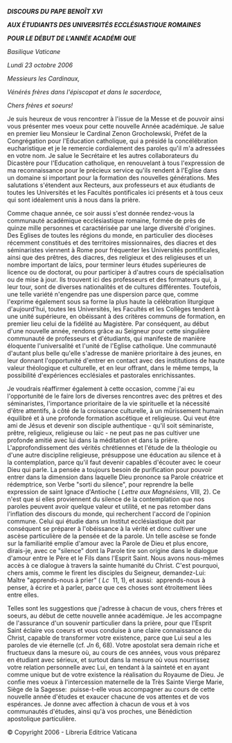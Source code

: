 ***DISCOURS DU PAPE BENOÎT XVI***

***AUX ÉTUDIANTS DES UNIVERSITÉS ECCLÉSIASTIQUE ROMAINES***

***POUR LE DÉBUT DE L'ANNÉE ACADÉMI*** ***QUE***

*Basilique Vaticane*

*Lundi 23 octobre 2006*

*Messieurs les Cardinaux,*

*Vénérés frères dans l'épiscopat et dans le sacerdoce,*

*Chers frères et soeurs!*

Je suis heureux de vous rencontrer à l'issue de la Messe et de pouvoir ainsi vous présenter mes voeux pour cette nouvelle Année académique. Je salue en premier lieu Monsieur le Cardinal Zenon Grocholewski, Préfet de la Congrégation pour l'Education catholique, qui a présidé la concélébration eucharistique et je le remercie cordialement des paroles qu'il m'a adressées en votre nom. Je salue le Secrétaire et les autres collaborateurs du Dicastère pour l'Education catholique, en renouvelant à tous l'expression de ma reconnaissance pour le précieux service qu'ils rendent à l'Eglise dans un domaine si important pour la formation des nouvelles générations. Mes salutations s'étendent aux Recteurs, aux professeurs et aux étudiants de toutes les Universités et les Facultés pontificales ici présents et à tous ceux qui sont idéalement unis à nous dans la prière.

Comme chaque année, ce soir aussi s'est donnée rendez-vous la communauté académique ecclésiastique romaine, formée de près de quinze mille personnes et caractérisée par une large diversité d'origines. Des Eglises de toutes les régions du monde, en particulier des diocèses récemment constitués et des territoires missionnaires, des diacres et des séminaristes viennent à Rome pour fréquenter les Universités pontificales, ainsi que des prêtres, des diacres, des religieux et des religieuses et un nombre important de laïcs, pour terminer leurs études supérieures de licence ou de doctorat, ou pour participer à d'autres cours de spécialisation ou de mise à jour. Ils trouvent ici des professeurs et des formateurs qui, à leur tour, sont de diverses nationalités et de cultures différentes. Toutefois, une telle variété n'engendre pas une dispersion parce que, comme l'exprime également sous sa forme la plus haute la célébration liturgique d'aujourd'hui, toutes les Universités, les Facultés et les Collèges tendent à une unité supérieure, en obéissant à des critères communs de formation, en premier lieu celui de la fidélité au Magistère. Par conséquent, au début d'une nouvelle année, rendons grâce au Seigneur pour cette singulière communauté de professeurs et d'étudiants, qui manifeste de manière éloquente l'universalité et l'unité de l'Eglise catholique. Une communauté d'autant plus belle qu'elle s'adresse de manière prioritaire à des jeunes, en leur donnant l'opportunité d'entrer en contact avec des institutions de haute valeur théologique et culturelle, et en leur offrant, dans le même temps, la possibilité d'expériences ecclésiales et pastorales enrichissantes.

Je voudrais réaffirmer également à cette occasion, comme j'ai eu l'opportunité de le faire lors de diverses rencontres avec des prêtres et des séminaristes, l'importance prioritaire de la vie spirituelle et la nécessité d'être attentifs, à côté de la croissance culturelle, à un mûrissement humain équilibré et à une profonde formation ascétique et religieuse. Qui veut être ami de Jésus et devenir son disciple authentique - qu'il soit séminariste, prêtre, religieux, religieuse ou laïc - ne peut pas ne pas cultiver une profonde amitié avec lui dans la méditation et dans la prière. L'approfondissement des vérités chrétiennes et l'étude de la théologie ou d'une autre discipline religieuse, présuppose une éducation au silence et à la contemplation, parce qu'il faut devenir capables d'écouter avec le coeur Dieu qui parle. La pensée a toujours besoin de purification pour pouvoir entrer dans la dimension dans laquelle Dieu prononce sa Parole créatrice et rédemptrice, son Verbe "sorti du silence", pour reprendre la belle expression de saint Ignace d'Antioche ( *Lettre aux Magnésiens*, VIII, 2). Ce n'est que si elles proviennent du silence de la contemplation que nos paroles peuvent avoir quelque valeur et utilité, et ne pas retomber dans l'inflation des discours du monde, qui recherchent l'accord de l'opinion commune. Celui qui étudie dans un Institut ecclésiastique doit par conséquent se préparer à l'obéissance à la vérité et donc cultiver une ascèse particulière de la pensée et de la parole. Un telle ascèse se fonde sur la familiarité emplie d'amour avec la Parole de Dieu et plus encore, dirais-je, avec ce "silence" dont la Parole tire son origine dans le dialogue d'amour entre le Père et le Fils dans l'Esprit Saint. Nous avons nous-mêmes accès à ce dialogue à travers la sainte humanité du Christ. C'est pourquoi, chers amis, comme le firent les disciples du Seigneur, demandez-Lui:  Maître "apprends-nous à prier" ( *Lc*  11, 1), et aussi:  apprends-nous à penser, à écrire et à parler, parce que ces choses sont étroitement liées entre elles.

Telles sont les suggestions que j'adresse à chacun de vous, chers frères et soeurs, au début de cette nouvelle année académique. Je les accompagne de l'assurance d'un souvenir particulier dans la prière, pour que l'Esprit Saint éclaire vos coeurs et vous conduise à une claire connaissance du Christ, capable de transformer votre existence, parce que Lui seul a les paroles de vie éternelle (cf. *Jn* 6, 68). Votre apostolat sera demain riche et fructueux dans la mesure où, au cours de ces années, vous vous préparez en étudiant avec sérieux, et surtout dans la mesure où vous nourrissez votre relation personnelle avec Lui, en tendant à la sainteté et en ayant comme unique but de votre existence la réalisation du Royaume de Dieu. Je confie mes voeux à l'intercession maternelle de la Très Sainte Vierge Marie, Siège de la Sagesse:  puisse-t-elle vous accompagner au cours de cette nouvelle année d'études et exaucer chacune de vos attentes et de vos espérances. Je donne avec affection à chacun de vous et à vos communautés d'études, ainsi qu'à vos proches, une Bénédiction apostolique particulière.

© Copyright 2006 - Libreria Editrice Vaticana